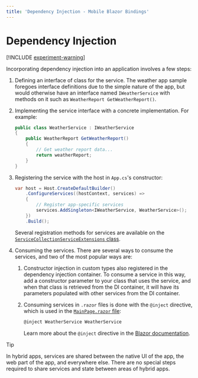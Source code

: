 ```yaml
---
title: 'Dependency Injection - Mobile Blazor Bindings'
---
```


# Dependency Injection

[!INCLUDE [experiment-warning](../includes/experiment-warning.md)]

Incorporating dependency injection into an application involves a few steps:

   1. Defining an interface of class for the service. The weather app sample foregoes interface definitions due to the simple nature of the app, but would otherwise have an interface named `IWeatherService` with methods on it such as `WeatherReport GetWeatherReport()`.

   1. Implementing the service interface with a concrete implementation. For example:

        ```c#
        public class WeatherService : IWeatherService
        {
            public WeatherReport GetWeatherReport()
            {
                // Get weather report data...
                return weatherReport;
            }
        }
        ```

   1. Registering the service with the host in `App.cs`'s constructor:

        ```c#
        var host = Host.CreateDefaultBuilder()
            .ConfigureServices((hostContext, services) =>
            {
                // Register app-specific services
                services.AddSingleton<IWeatherService, WeatherService>();
            })
            .Build();
        ```

        Several registration methods for services are available on the [`ServiceCollectionServiceExtensions` class](https://docs.microsoft.com/dotnet/api/microsoft.extensions.dependencyinjection.servicecollectionserviceextensions).

   1. Consuming the services. There are several ways to consume the services, and two of the most popular ways are:

      1. Constructor injection in custom types also registered in the dependency injection container. To consume a service in this way, add a constructor parameter to your class that uses the service, and when that class is retrieved from the DI container, it will have its parameters populated with other services from the DI container.

      1. Consuming services in `.razor` files is done with the `@inject` directive, which is used in the [`MainPage.razor` file](https://github.com/xamarin/MobileBlazorBindings/blob/master/samples/MobileBlazorBindingsWeather/MobileBlazorBindingsWeather/WeatherApp.razor#L1):

         ```c#
         @inject WeatherService WeatherService
         ```

         Learn more about the `@inject` directive in the [Blazor documentation](https://docs.microsoft.com/aspnet/core/blazor/dependency-injection).

> [!TIP]
> In hybrid apps, services are shared between the native UI of the app, the web part of the app, and everywhere else. There are no special steps required to share services and state between areas of hybrid apps.
